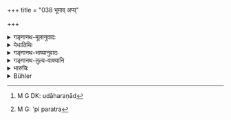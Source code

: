 +++
title = "038 भूमाव् अप्य्"

+++

<details><summary>गङ्गानथ-मूलानुवादः</summary>

“In this world, seeds sown in season by the cultivators even in one and the same plot of land spring-forth in various forms, according to their nature”.—(38)
</details>

<details><summary>मेधातिथिः</summary>

अनन्तरोक्तो ऽर्थ उदाहरणेन[^१००] व्याक्रियते । **एककेदारे-** अपिर् अत्र[^१०१] योजनीयः । एकस्मिन्न् अपि क्षेत्रे भूमेः, **काले** यस्य बीजस्य यो वैकः कालस् तस्मिन्न् **उप्तनि** कर्षकैर् भिन्न**रूपाणि** **जायन्ते बीजानि** **स्वभावा**नुविधानाद् इत्य् अर्थः । यदि च क्षेत्रे प्राधान्यं स्यात् क्षेत्रस्यैकत्वात् सर्वाण्य् एकरूपाणि स्युः ॥ ९.३८ ॥


[^१०१]:
     M G: 'pi paratra


[^१००]:
     M G DK: udāharaṇād
</details>

<details><summary>गङ्गानथ-भाष्यानुवादः</summary>

What has been just said is further explained by means of an example.

‘*In one and the same plot*’— the particle ‘*api*’ being construed after ‘*kedāre*’—*i.e*., in one and the same field,—‘*sown in season*’,—*i.e*., at the time that may be fit for each of the seeds concerned,—‘*by the cultivators*,’—‘*spring forth in various forms*’,—each seed being produced in its own peculiar form.

If the soil were the more important factor, all the products would have been of one and the same quality; since the soil is one and the same for all.—(38)
</details>

<details><summary>गङ्गानथ-तुल्य-वाक्यानि</summary>

**(verses 9.31-44)**

See Comparative notes for [Verse 9.31].
</details>

<details><summary>भारुचिः</summary>

यतश् च ।

बीजानुविधानेन भूमिजात्यननुविधानेन च ॥ ९.३८ ॥
</details>

<details><summary>Bühler</summary>

038	In this world seeds of different kinds, sown at the proper time in the land, even in one field, come forth (each) according to its kind.
</details>
